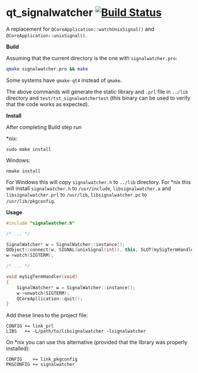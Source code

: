 # qt_signalwatcher [![Build Status](https://secure.travis-ci.org/sjinks/qt_signalwatcher.png)](http://travis-ci.org/sjinks/qt_signalwatcher)

A replacement for `QCoreApplication::watchUnixSignal()` and `QCoreApplication::unixSignal()`.

**Build**

Assuming that the current directory is the one with `signalwatcher.pro`:

```bash
qmake signalwatcher.pro && make
```

Some systems have `qmake-qt4` instead of `qmake`.

The above commands will generate the static library and `.prl` file in `../lib` directory and `test/tst_signalwatchertest` (this binary can be used to verify that the code works as expected).

**Install**

After completing Build step run

*nix:
```
sudo make install
```

Windows:
```
nmake install
```

For Windows this will copy `signalwatcher.h` to `../lib` directory.
For *nix this will install `signalwatcher.h` to `/usr/include`, `libsignalwatcher.a` and `libsignalwatcher.prl` to `/usr/lib`, `libsignalwatcher.pc` to `/usr/lib/pkgconfig`.


**Usage**

```c++
#include "signalwatcher.h"

/* ... */

SignalWatcher* w = SignalWatcher::instance();
QObject::connect(w, SIGNAL(unixSignal(int)), this, SLOT(mySigTermHandler()));
w->watch(SIGTERM);

/* ... */

void mySigTermHandler(void)
{
    SignalWatcher* w = SignalWatcher::instance();
    w->unwatch(SIGTERM);
    QCoreApllication::quit();
}
```

Add these lines to the project file:

```
CONFIG += link_prl
LIBS   += -L/path/to/libsignalwatcher -lsignalwatcher
```

On *nix you can use this alternative (provided that the library was properly installed):

```
CONFIG    += link_pkgconfig
PKGCONFIG += signalwatcher
```
